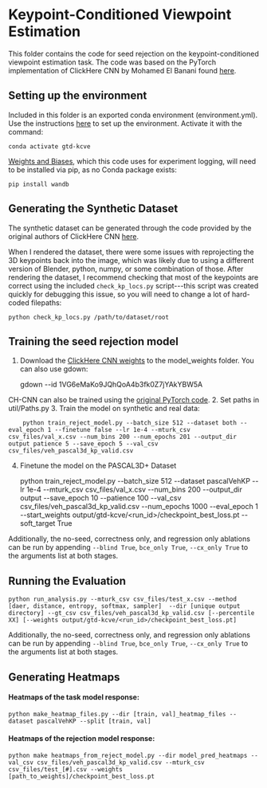 # Keypoint-Conditioned Viewpoint Estimation
This folder contains the code for seed rejection on the keypoint-conditioned viewpoint estimation task. The code was based on the PyTorch implementation of ClickHere CNN by Mohamed El Banani found [here](https://github.com/mbanani/pytorch-clickhere-cnn).

## Setting up the environment
Included in this folder is an exported conda environment (environment.yml). Use the instructions [here](https://docs.conda.io/projects/conda/en/latest/user-guide/tasks/manage-environments.html#creating-an-environment-from-an-environment-yml-file) to set up the environment. Activate it with the command:

    conda activate gtd-kcve

[Weights and Biases](https://www.wandb.com), which this code uses for experiment logging, will need to be installed via pip, as no Conda package exists:

    pip install wandb

## Generating the Synthetic Dataset
The synthetic dataset can be generated through the code provided by the original authors of ClickHere CNN [here](https://github.com/rszeto/click-here-cnn). 

When I rendered the dataset, there were some issues with reprojecting the 3D keypoints back into the image, which was likely due to using a different version of Blender, python, numpy, or some combination of those. After rendering the dataset, I recommend checking that most of the keypoints are correct using the included `check_kp_locs.py` script---this script was created quickly for debugging this issue, so you will need to change a lot of hard-coded filepaths:

    python check_kp_locs.py /path/to/dataset/root

## Training the seed rejection model
1. Download the [ClickHere CNN weights](https://drive.google.com/drive/folders/1IwUOCCwhfAG0mGOysIAL0RCvN8rsJ-Z0?usp=sharing) to the model_weights folder. You can also use gdown:

    gdown --id 1VG6eMaKo9JQhQoA4b3fk0Z7jYAkYBW5A

CH-CNN can also be trained using the [original PyTorch code](https://github.com/mbanani/pytorch-clickhere-cnn).
2. Set paths in util/Paths.py
3. Train the model on synthetic and real data:

	    python train_reject_model.py --batch_size 512 --dataset both --eval_epoch 1 --finetune false --lr 1e-4 --mturk_csv csv_files/val_x.csv --num_bins 200 --num_epochs 201 --output_dir output patience 5 --save_epoch 5 --val_csv csv_files/veh_pascal3d_kp_valid.csv
    
4. Finetune the model on the PASCAL3D+ Dataset

    python train_reject_model.py --batch_size 512 --dataset pascalVehKP --lr 1e-4 --mturk_csv csv_files/val_x.csv --num_bins 200 --output_dir output --save_epoch 10 --patience 100 --val_csv csv_files/veh_pascal3d_kp_valid.csv --num_epochs 1000  --eval_epoch 1 --start_weights output/gtd-kcve/<run_id>/checkpoint_best_loss.pt --soft_target True

Additionally, the no-seed, correctness only, and regression only ablations can be run by appending ``--blind True``, ``bce_only True``, ``--cx_only True`` to the arguments list at both stages.

## Running the Evaluation

    python run_analysis.py --mturk_csv csv_files/test_x.csv --method [daer, distance, entropy, softmax, sampler]  --dir [unique output directory] --gt_csv csv_files/veh_pascal3d_kp_valid.csv [--percentile XX] [--weights output/gtd-kcve/<run_id>/checkpoint_best_loss.pt]

Additionally, the no-seed, correctness only, and regression only ablations can be run by appending ``--blind True``, ``bce_only True``, ``--cx_only True`` to the arguments list at both stages.

## Generating Heatmaps
#### Heatmaps of the task model response:

    python make_heatmap_files.py --dir [train, val]_heatmap_files --dataset pascalVehKP --split [train, val]

#### Heatmaps of the rejection model response:

    python make heatmaps_from_reject_model.py --dir model_pred_heatmaps --val_csv csv_files/veh_pascal3d_kp_valid.csv --mturk_csv csv_files/test_[#].csv --weights [path_to_weights]/checkpoint_best_loss.pt
